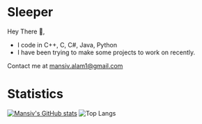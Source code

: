 # Sleeper
Hey There 👋,

- I code in C++, C, C#, Java, Python 
- I have been trying to make some projects to work on recently.

Contact me at [mansiv.alam1@gmail.com](url) 

# Statistics

[![Mansiv's GitHub stats](https://github-readme-stats.vercel.app/api?username=Mansiv-Alam&show_icons=true)](https://github.com/mansiv-/github-readme-stats&show_icons=true)
![Top Langs](https://github-readme-stats.vercel.app/api/top-langs/?username=Mansiv-Alam&size_weight=0.5&count_weight=0.5)
